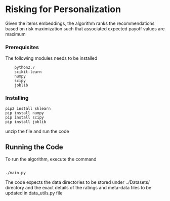 # Risking for Personalization
Given the items embeddings, the algorithm ranks the recommendations based on risk maximization such that associated expected payoff values are maximum
### Prerequisites
The following modules needs to be installed

```
    python2.7
    scikit-learn
    numpy
    scipy
    joblib

```

### Installing
```
pip2 install sklearn
pip install numpy
pip install scipy
pip install joblib

```
unzip the file and run the code

## Running the Code

To run the algorithm, execute the command
```

./main.py

```
The code expects the data directories to be stored under ../Datasets/ directory and the exact details of the ratings and meta-data files to be updated in data_utils.py file

```

